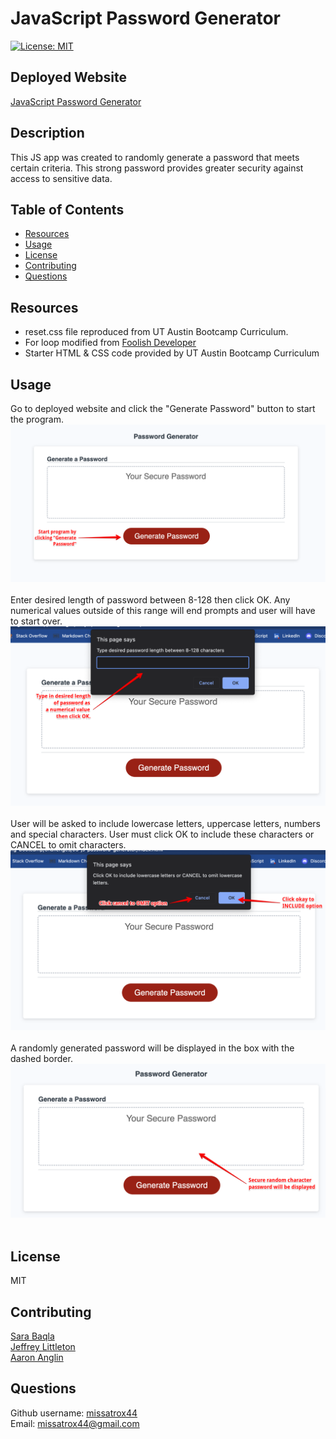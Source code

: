# JavaScript Password Generator
[![License: MIT](https://img.shields.io/badge/License-MIT-yellow.svg)](https://opensource.org/licenses/MIT)

## Deployed Website

[JavaScript Password Generator](https://missatrox44.github.io/js-password-generator)

## Description
This JS app was created to randomly generate a password that meets certain criteria. This strong password provides greater security against access to sensitive data.

## Table of Contents
- [Resources](#Resources)  
- [Usage](#Usage)
- [License](#License)
- [Contributing](#Contributing)
- [Questions](#Questions)

## Resources

* reset.css file reproduced from UT Austin Bootcamp Curriculum.<br>
* For loop modified from [Foolish Developer](https://dev.to/code_mystery)
* Starter HTML & CSS code provided by UT Austin Bootcamp Curriculum

## Usage
Go to deployed website and click the "Generate Password" button to start the program.
![Step-1 Screenshot](./assets/images/step-1.png)<br><br>
Enter desired length of password between 8-128 then click OK. Any numerical values outside of this range will end prompts and user will have to start over.
![Step-2 Screenshot](./assets/images/step-2.png)<br><br>
User will be asked to include lowercase letters, uppercase letters, numbers and special characters. User must click OK to include these characters or CANCEL to omit characters.
![Step-3 Screenshot](./assets/images/step-3.png)<br><br>
A randomly generated password will be displayed in the box with the dashed border. 
![Step-4 Screenshot](./assets/images/step-4.png)<br><br>


## License
MIT

## Contributing
[Sara Baqla](https://github.com/missatrox44) <br>
[Jeffrey Littleton](https://github.com/littletonjeffrey)<br>
[Aaron Anglin](https://github.com/aanglin)

## Questions
Github username: [missatrox44](https://github.com/missatrox44) <br>
Email: missatrox44@gmail.com



